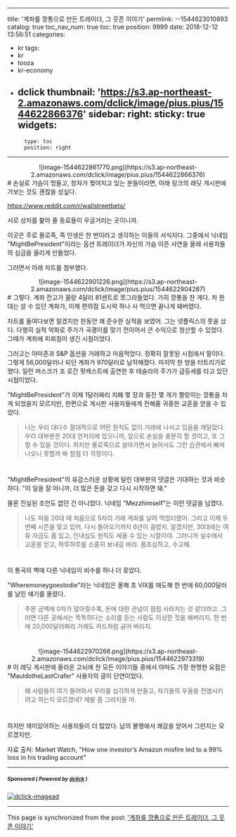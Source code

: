 
---
title: '계좌를 깡통으로 만든 트레이더, 그 웃픈 이야기'
permlink: --1544623010893
catalog: true
toc_nav_num: true
toc: true
position: 9999
date: 2018-12-12 13:56:51
categories:
- kr
tags:
- kr
- tooza
- kr-economy
- dclick
thumbnail: 'https://s3.ap-northeast-2.amazonaws.com/dclick/image/pius.pius/1544622866376'
sidebar:
    right:
        sticky: true
widgets:
    -
        type: toc
        position: right
---


<center>
![image-1544622861770.png](https://s3.ap-northeast-2.amazonaws.com/dclick/image/pius.pius/1544622866376)
</center>
#
손실로 가슴이 멍들고, 창자가 찢어지고 있는 분들이라면, 아래 링크의 래딧 게시판에 가보는 것도 괜찮을 성싶다.  

https://www.reddit.com/r/wallstreetbets/ 

서로 상처를 핥아 줄 동료들이 우글거리는 곳이니까. 

이곳은 주로 욜로족, 즉 인생은 한 번이라고 생각하는 이들의 서식지다. 그중에서 닉네임 "MightBePresident"이라는 옵션 트레이더가 자신의 가슴 아픈 사연을 올래 사용자들의 심금을 울리게 만들었다. 

그러면서 아래 차트를 첨부했다.  

<center> 
![image-1544622901226.png](https://s3.ap-northeast-2.amazonaws.com/dclick/image/pius.pius/1544622904287)
</center> 
# 
그렇다. 계좌 잔고가 꼴랑 4달러 81센트로 쪼그라들었다. 가히 깡통을 찬 게다. 차 한 대는 살 수 있던 계좌가, 이제 편의점 도시락 하나 사 먹으면 끝나게 돼버렸다. 

차트를 들여다보면 알겠지만 한동안 꽤 준수한 실적을 보였어. 그는 넷플릭스의 풋을 샀다. 다행히 실적 악화로 주가가 곡괭이를 맞기 전이어서 큰 수익으로 청산할 수 있었다. 그때가 계좌에 피뢰침이 생긴 시점이었다.  

그러고는 아마존과 S&P 옵션을 거래하고 마음먹었다. 정확히 잘못된 시점에서 말이다. 그렇게 56,000달러나 되던 계좌가 970달러로 납작해졌다. 마지막 한 방을 터트리기로 했다. 일런 머스크가 조 로간 팟캐스트에 출연한 후 테슬라의 주가가 급등세를 타고 있던 시점이었다.  

"MightBePresident"가 이제 1달러짜리 지폐 몇 장과 동전 몇 개가 짤랑이는 깡통을 차게 되었을지 모르지만, 한편으로 게시판 사용자들에게 전해줄 귀중한 교훈을 얻을 수 있었다.   

>나는 우리 대다수 절대적으로 어떤 원칙도 없이 거래에 나서고 있음을 깨달았다. 우리 대부분은 20대 언저리에 있으니까, 앞으로 손실을 충분히 할 것이고, 또 그럴 수 있을 것이다. 하지만 욜로족으로 살아가면서 늙어서도 그런 습관에서 빠져나오니 못할까 봐 점점 더 걱정이다.  
#
"MightBePresident"의  유감스러운 상황에 달린 대부분의 댓글은 기대하는 것과 비슷하다. "이 일을 잘 아니까, 더 많은 돈을 갖고 다시 시작하면 돼." 

물론 진실된 조언도 없던 건 아니었다. 닉네임 "Mezzhimself"는 이런 댓글을 남겼다. 

>나도 처음 20대 때 처음으로 5자리 거래 계좌를 날려 먹었더랬어. 그리고 이제 두 번째 시즌을 맞고 있어. 다시 돌아오기까지 6년이 걸렸지. 알겠지만, 30대에는 여유 자금도 좀 있고, 인내심도 원칙도 세울 수 있는 시절이야. 그러니까 실수에서 교훈을 얻고, 하루하루를 소중히 보내길 바라. 몸조심하고, 수고해. 
#
이 통곡의 벽에 다른 닉네임이 비수를 하나 더 꽂았다. 

"Wheremoneygoestodie"라는 닉네임은 올해 초 VIX를 매도해 한 번에 60,000달러를 날린 얘기를 올렸다. 

>주문 금액에 0자가 많아질수록, 돈에 대한 관념이 점점 사라지는 것 같더라고. 그러면 다른 곳에서는 똑똑하다는 소리를 듣는 사람도 이상한 짓을 해버리지. 한 번에 20,000달러짜리 거래도  카드처럼 긁어 버리지. 
#
<center>
![image-1544622970266.png](https://s3.ap-northeast-2.amazonaws.com/dclick/image/pius.pius/1544622973319)
</center>
#
이 레딧 게시판에 올라온 고뇌에 찬 모든 이야기들 중에서 아마도 가장 현명한 요점은 "MauldotheLastCrafer" 사용자의 글이 단연이었다. 

>왜 사람들이 여기 들어와서 우리를 심각하게 만들고, 자기들의 우울을 전염시키려고 하는지 모르겠네? 제발 좀 그러지들 마.  
#
하지만 재미있어하는 사용자들이 더 많았다. 남의 불행에서 쾌감을 얻어서 그런지는 모르겠지만. 

자료 출처: Market Watch, "How one investor’s Amazon misfire led to a 99% loss in his trading account"

---

#####  <sub> **Sponsored ( Powered by [dclick](https://www.dclick.io) )** </sub>
[![dclick-imagead](https://s3.ap-northeast-2.amazonaws.com/dclick/image/forhappywomen/1544507068153.jpg)](https://api.dclick.io/v1/c?x=eyJhbGciOiJIUzI1NiIsInR5cCI6IkpXVCJ9.eyJjIjoicGl1cy5waXVzIiwicyI6Ii0tMTU0NDYyMzAxMDg5MyIsImEiOlsiaS02NyJdLCJ1cmwiOiJodHRwczovL29ldmVyeS5jb20vODQ4OTQxNiIsImlhdCI6MTU0NDYyMzAxMCwiZXhwIjoxODU5OTgzMDEwfQ.u0YEKI0LDnj7t_BHF15AX-r0jp_ZQVHW_avhgodueRI)

- - -

This page is synchronized from the post: ['계좌를 깡통으로 만든 트레이더, 그 웃픈 이야기'](https://steemit.com/@pius.pius/--1544623010893)
